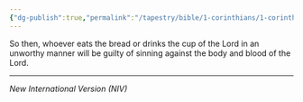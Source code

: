 ```yaml
---
{"dg-publish":true,"permalink":"/tapestry/bible/1-corinthians/1-corinthians-11-27/","title":"1 Corinthians 11:27","tags":["bible-verse","bible-verse"],"dgHomeLink":true,"dgShowLocalGraph":true,"dgEnableSearch":true}
---
```



So then, whoever eats the bread or drinks the cup of the Lord in an unworthy manner will be guilty of sinning against the body and blood of the Lord.

---
*New International Version (NIV)*